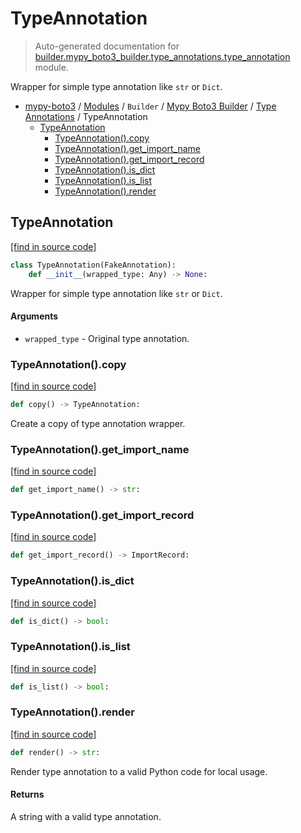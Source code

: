 # TypeAnnotation

> Auto-generated documentation for [builder.mypy_boto3_builder.type_annotations.type_annotation](https://github.com/vemel/mypy_boto3/blob/master/builder/mypy_boto3_builder/type_annotations/type_annotation.py) module.

Wrapper for simple type annotation like `str` or `Dict`.

- [mypy-boto3](../../../README.md#mypy_boto3) / [Modules](../../../MODULES.md#mypy-boto3-modules) / `Builder` / [Mypy Boto3 Builder](../index.md#mypy-boto3-builder) / [Type Annotations](index.md#type-annotations) / TypeAnnotation
    - [TypeAnnotation](#typeannotation)
        - [TypeAnnotation().copy](#typeannotationcopy)
        - [TypeAnnotation().get_import_name](#typeannotationget_import_name)
        - [TypeAnnotation().get_import_record](#typeannotationget_import_record)
        - [TypeAnnotation().is_dict](#typeannotationis_dict)
        - [TypeAnnotation().is_list](#typeannotationis_list)
        - [TypeAnnotation().render](#typeannotationrender)

## TypeAnnotation

[[find in source code]](https://github.com/vemel/mypy_boto3/blob/master/builder/mypy_boto3_builder/type_annotations/type_annotation.py#L13)

```python
class TypeAnnotation(FakeAnnotation):
    def __init__(wrapped_type: Any) -> None:
```

Wrapper for simple type annotation like `str` or `Dict`.

#### Arguments

- `wrapped_type` - Original type annotation.

### TypeAnnotation().copy

[[find in source code]](https://github.com/vemel/mypy_boto3/blob/master/builder/mypy_boto3_builder/type_annotations/type_annotation.py#L70)

```python
def copy() -> TypeAnnotation:
```

Create a copy of type annotation wrapper.

### TypeAnnotation().get_import_name

[[find in source code]](https://github.com/vemel/mypy_boto3/blob/master/builder/mypy_boto3_builder/type_annotations/type_annotation.py#L49)

```python
def get_import_name() -> str:
```

### TypeAnnotation().get_import_record

[[find in source code]](https://github.com/vemel/mypy_boto3/blob/master/builder/mypy_boto3_builder/type_annotations/type_annotation.py#L58)

```python
def get_import_record() -> ImportRecord:
```

### TypeAnnotation().is_dict

[[find in source code]](https://github.com/vemel/mypy_boto3/blob/master/builder/mypy_boto3_builder/type_annotations/type_annotation.py#L64)

```python
def is_dict() -> bool:
```

### TypeAnnotation().is_list

[[find in source code]](https://github.com/vemel/mypy_boto3/blob/master/builder/mypy_boto3_builder/type_annotations/type_annotation.py#L67)

```python
def is_list() -> bool:
```

### TypeAnnotation().render

[[find in source code]](https://github.com/vemel/mypy_boto3/blob/master/builder/mypy_boto3_builder/type_annotations/type_annotation.py#L40)

```python
def render() -> str:
```

Render type annotation to a valid Python code for local usage.

#### Returns

A string with a valid type annotation.
